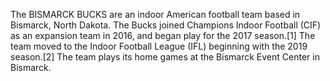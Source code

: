 The BISMARCK BUCKS are an indoor American football team based in Bismarck, North Dakota. The Bucks joined Champions Indoor Football (CIF) as an expansion team in 2016, and began play for the 2017 season.[1] The team moved to the Indoor Football League (IFL) beginning with the 2019 season.[2] The team plays its home games at the Bismarck Event Center in Bismarck.
